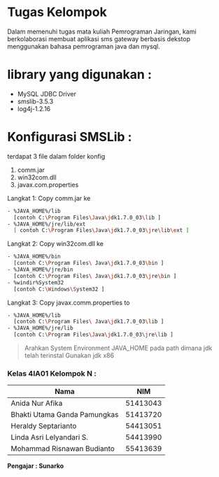 # Tugas Kelompok



Dalam memenuhi tugas mata kuliah Pemrograman Jaringan, kami berkolaborasi membuat aplikasi sms gateway berbasis dekstop menggunakan bahasa pemrograman java dan mysql.

# library yang digunakan :
  - MySQL JDBC Driver
  - smslib-3.5.3
  - log4j-1.2.16

# Konfigurasi SMSLib :
terdapat 3 file dalam folder konfig 
  1. comm.jar
  2. win32com.dll
  3. javax.com.properties
 

Langkat 1: Copy comm.jar ke
```sh
- %JAVA_HOME%/lib  
  [contoh C:\Program Files\Java\jdk1.7.0_03\lib ]
- %JAVA_HOME%/jre/lib/ext
  [ contoh C:\Program Files\Java\jdk1.7.0_03\jre\lib\ext ]
```

Langkat 2: Copy win32com.dll ke
```sh
- %JAVA_HOME%/bin
  [contoh C:\Program Files\ Java\jdk1.7.0_03\bin ]
- %JAVA_HOME%/jre/bin
  [contoh C:\Program Files\ Java\jdk1.7.0_03\jre\bin ]
- %windir%System32
  [contoh C:\Windows\System32 ] 
```

Langkat 3: Copy javax.comm.properties to
```sh
- %JAVA_HOME%/lib
  [contoh C:\Program Files\ Java\jdk1.7.0_03\lib ]
- %JAVA_HOME%/jre/lib
  [contoh C:\Program Files\Java\jdk1.7.0_03\jre\lib ]
```
> Arahkan System Environment JAVA_HOME pada path dimana jdk telah terinstal
> Gunakan jdk x86


### Kelas 4IA01 Kelompok N :

| Nama | NIM |
| ------ | ------ |
| Anida Nur Afika | 51413043 |
| Bhakti Utama Ganda Pamungkas   | 51413720 |
| Heraldy Septarianto | 54413051 |
| Linda Asri Lelyandari S. | 54413990 |
| Mohammad Risnawan Budianto | 55413639 |

**Pengajar : Sunarko**